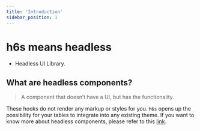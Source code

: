 ```yaml
---
title: 'Introduction'
sidebar_position: 1
---
```

# h6s means headless

- Headless UI Library.

## What are headless components?

> A component that doesn’t have a UI, but has the functionality.

These hooks do not render any markup or styles for you. `h6s` opens up the possibility for your tables to integrate into any existing theme.
If you want to know more about headless components, please refer to this [link](https://blog.logrocket.com/the-complete-guide-to-building-headless-interface-components-in-react).
